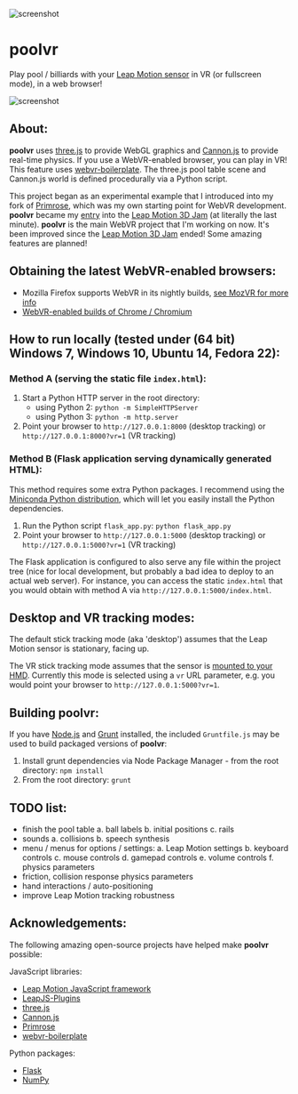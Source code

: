 ![screenshot](http://jzitelli.github.io/poolvr/images/screenshot4b.png)

# **poolvr**

Play pool / billiards with your [Leap Motion sensor](https://www.leapmotion.com) in VR (or fullscreen mode), in a web browser!

![screenshot](http://jzitelli.github.io/poolvr/images/screenshot.png)



## About:

**poolvr** uses [three.js](https://github.com/mrdoob/three.js) to provide WebGL graphics and [Cannon.js](https://github.com/schteppe/cannon.js) to provide real-time physics.
If you use a WebVR-enabled browser, you can play in VR!  This feature uses [webvr-boilerplate](https://github.com/borismus/webvr-boilerplate).
The three.js pool table scene and Cannon.js world is defined procedurally via a Python script.


This project began as an experimental example that I introduced into
my fork of [Primrose](https://github.com/capnmidnight/Primrose), which was my
own starting point for WebVR development.  **poolvr** became my [entry]() into the [Leap Motion 3D Jam](http://itch.io/jam/leapmotion3djam) (at literally the last minute).  **poolvr** is the main WebVR project that I'm working on now.
It's been improved since the [Leap Motion 3D Jam](http://itch.io/jam/leapmotion3djam) ended!  Some amazing features are planned!



## Obtaining the latest WebVR-enabled browsers:

- Mozilla Firefox supports WebVR in its nightly builds, [see MozVR for more info](http://mozvr.com)
- [WebVR-enabled builds of Chrome / Chromium](http://blog.tojicode.com/2014/07/bringing-vr-to-chrome.html)



## How to run locally (tested under (64 bit) Windows 7, Windows 10, Ubuntu 14, Fedora 22):

### Method A (serving the static file `index.html`):

1. Start a Python HTTP server in the root directory:
    - using Python 2: `python -m SimpleHTTPServer`
    - using Python 3: `python -m http.server`
2. Point your browser to `http://127.0.0.1:8000` (desktop tracking) or `http://127.0.0.1:8000?vr=1` (VR tracking)

### Method B (Flask application serving dynamically generated HTML):

This method requires some extra Python packages.  I recommend using the [Miniconda Python distribution](http://conda.pydata.org/miniconda.html), which will let you easily install the Python dependencies.

1. Run the Python script `flask_app.py`: `python flask_app.py`
2. Point your browser to `http://127.0.0.1:5000` (desktop tracking) or `http://127.0.0.1:5000?vr=1` (VR tracking)

The Flask application is configured to also serve any file within the project tree (nice for local development, but probably a bad idea to deploy to an actual web server).
For instance, you can access the static `index.html` that you would obtain with method A via `http://127.0.0.1:5000/index.html`.



## Desktop and VR tracking modes:

The default stick tracking mode (aka 'desktop') assumes that the Leap Motion sensor is stationary, facing up.

The VR stick tracking mode assumes that the sensor is [mounted to your HMD](https://developer.leapmotion.com/vr-setup).
Currently this mode is selected using a `vr` URL parameter, e.g. you would point your browser to `http://127.0.0.1:5000?vr=1`.



## Building **poolvr**:

If you have [Node.js](https://nodejs.org) and [Grunt](http://www.gruntjs.com) installed,
the included `Gruntfile.js` may be used to build packaged versions of **poolvr**:

1. Install grunt dependencies via Node Package Manager - from the root directory: `npm install`
2. From the root directory: `grunt`



## TODO list:

- finish the pool table
  a. ball labels
  b. initial positions
  c. rails
- sounds
  a. collisions
  b. speech synthesis
- menu / menus for options / settings:
  a. Leap Motion settings
  b. keyboard controls
  c. mouse controls
  d. gamepad controls
  e. volume controls
  f. physics parameters
- friction, collision response physics parameters
- hand interactions / auto-positioning
- improve Leap Motion tracking robustness



## Acknowledgements:

The following amazing open-source projects have helped make **poolvr** possible:

JavaScript libraries:
  - [Leap Motion JavaScript framework](https://github.com/leapmotion/leapjs)
  - [LeapJS-Plugins](https://github.com/leapmotion/leapjs-plugins)
  - [three.js](https://github.com/mrdoob/three.js)
  - [Cannon.js](https://github.com/schteppe/cannon.js)
  - [Primrose](https://github.com/capnmidnight/Primrose)
  - [webvr-boilerplate](https://github.com/borismus/webvr-boilerplate)

Python packages:
  - [Flask](http://flask.pocoo.org/)
  - [NumPy](http://www.numpy.org)
